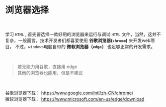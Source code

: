 # 浏览器选择

<br/>

学习 `HTML` , 首先要选择一款好用的浏览器来运行与调试 `HTML` 文件，当然，这并不复杂，一般而言，技术开发者们都喜爱使用 **谷歌浏览器(`chrome`)** 来开发web项目， 不过，`windows`电脑自带的 **微软浏览器（`edge`）** 也足够正常的开发需求。  

<br/>

> 若无能力用谷歌，直接用 edge   
> 其他的浏览器也能用，但是不建议  

<br/>

谷歌浏览器下载： https://www.google.com/intl/zh-CN/chrome/  
微软浏览器下载： https://www.microsoft.com/en-us/edge/download